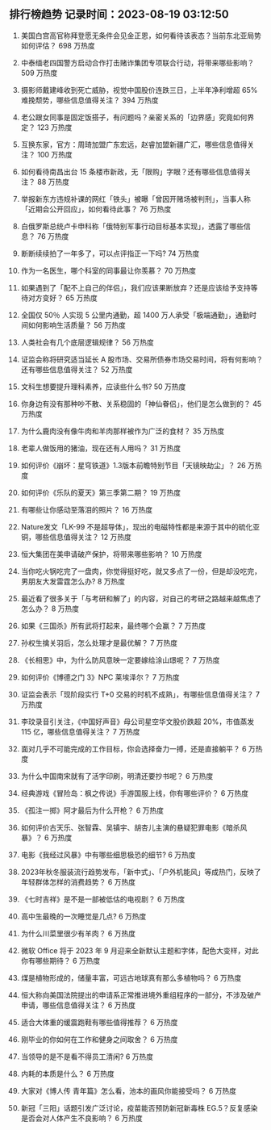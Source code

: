 
## 排行榜趋势 记录时间：2023-08-19 03:12:50
  
  1. 美国白宫高官称拜登愿无条件会见金正恩，如何看待该表态？当前东北亚局势如何评估？ 698 万热度
    
  2. 中泰缅老四国警方启动合作打击赌诈集团专项联合行动，将带来哪些影响？ 509 万热度
    
  3. 摄影师戴建峰收到死亡威胁，视觉中国股价连跌三日，上半年净利增超 65% 难挽颓势，哪些信息值得关注？ 394 万热度
    
  4. 老公跟女同事是固定饭搭子，有问题吗？亲密关系的「边界感」究竟如何界定？ 123 万热度
    
  5. 互换东家，官方：周琦加盟广东宏远，赵睿加盟新疆广汇，哪些信息值得关注？ 100 万热度
    
  6. 如何看待南昌出台 15 条楼市新政，无「限购」字眼？还有哪些信息值得关注？ 88 万热度
    
  7. 举报新东方违规补课的网红「铁头」被曝「曾因开赌场被判刑」，当事人称「近期会公开回应」，如何看待此事？ 76 万热度
    
  8. 白俄罗斯总统卢卡申科称「俄特别军事行动目标基本实现」，透露了哪些信息？ 76 万热度
    
  9. 断断续续拍了一年多了，可以点评指正一下吗? 74 万热度
    
  10. 作为一名医生，哪个科室的同事最让你羡慕？ 70 万热度
    
  11. 如果遇到了「配不上自己的伴侣」，我们应该果断放弃？还是应该给予支持等待对方变好？ 65 万热度
    
  12. 全国仅 50％ 人实现 5 公里内通勤，超 1400 万人承受「极端通勤」，通勤时间如何影响生活质量？ 56 万热度
    
  13. 人类社会有几个底层逻辑规律？ 56 万热度
    
  14. 证监会称将研究适当延长 A 股市场、交易所债券市场交易时间，将有何影响？还有哪些信息值得关注？ 52 万热度
    
  15. 文科生想要提升理科素养，应读些什么书? 50 万热度
    
  16. 你身边有没有那种吵不散、关系稳固的「神仙眷侣」，他们是怎么做到的？ 45 万热度
    
  17. 为什么鹿肉没有像牛肉和羊肉那样被作为广泛的食材？ 35 万热度
    
  18. 老辈人做饭用的猪油，现在还有人用吗？ 31 万热度
    
  19. 如何评价《崩坏：星穹铁道》1.3版本前瞻特别节目「天镜映劫尘」？ 26 万热度
    
  20. 如何评价《乐队的夏天》第三季第二期？ 19 万热度
    
  21. 有哪些让你感动至落泪的照片？ 16 万热度
    
  22. Nature发文「LK-99 不是超导体」，现出的电磁特性都是来源于其中的硫化亚铜，哪些信息值得关注？ 12 万热度
    
  23. 恒大集团在美申请破产保护，将带来哪些影响？ 10 万热度
    
  24. 当你吃火锅吃完了一盘肉，你觉得挺好吃，就又多点了一份，但是却没吃完，男朋友大发雷霆怎么办? 8 万热度
    
  25. 最近看了很多关于「与考研和解了」的内容，对自己的考研之路越来越焦虑了怎么办？ 8 万热度
    
  26. 如果《三国杀》所有武将打起来，最终哪个会赢？ 7 万热度
    
  27. 孙权生擒关羽后，怎么处理才是最优解？ 7 万热度
    
  28. 《长相思》中，为什么防风意映一定要嫁给涂山璟呢？ 7 万热度
    
  29. 如何评价《博德之门 3》NPC 莱埃泽尔？ 7 万热度
    
  30. 证监会表示「现阶段实行 T+0 交易的时机不成熟」，有哪些信息值得关注？ 7 万热度
    
  31. 李玟录音引关注，《中国好声音》母公司星空华文股价跌超 20%，市值蒸发 115 亿，哪些信息值得关注？ 7 万热度
    
  32. 面对几乎不可能完成的工作目标，你会选择奋力一搏，还是直接躺平？ 6 万热度
    
  33. 为什么中国南宋就有了活字印刷，明清还要抄书呢？ 6 万热度
    
  34. 经典游戏《冒险岛：枫之传说》手游国服上线，你有哪些评价？ 6 万热度
    
  35. 《孤注一掷》阿才最后为什么开枪？ 6 万热度
    
  36. 如何评价古天乐、张智霖、吴镇宇、胡杏儿主演的悬疑犯罪电影《暗杀风暴》？ 6 万热度
    
  37. 电影《我经过风暴》中有哪些细思极恐的细节? 6 万热度
    
  38. 2023年秋冬服装流行趋势发布，「新中式」、「户外机能风」等成热门，反映了年轻群体怎样的消费趋势？ 6 万热度
    
  39. 《七时吉祥》是不是一部被低估的电视剧？ 6 万热度
    
  40. 高中生最晚的一次睡觉是几点? 6 万热度
    
  41. 为什么川菜里很少有羊肉？ 6 万热度
    
  42. 微软 Office 将于 2023 年 9 月迎来全新默认主题和字体，配色大变样，对此你有哪些期待？ 6 万热度
    
  43. 煤是植物形成的，储量丰富，可远古地球真有那么多植物吗？ 6 万热度
    
  44. 恒大称向美国法院提出的申请系正常推进境外重组程序的一部分，不涉及破产申请，哪些信息值得关注？ 6 万热度
    
  45. 适合大体重的缓震跑鞋有哪些值得推荐？ 6 万热度
    
  46. 刚毕业的你如何在工作和健身之间取舍？ 6 万热度
    
  47. 当领导的是不是看不得员工清闲? 6 万热度
    
  48. 内耗的本质是什么？ 6 万热度
    
  49. 大家对《博人传 青年篇》怎么看，池本的画风你能接受吗？ 6 万热度
    
  50. 新冠「三阳」话题引发广泛讨论，疫苗能否预防新冠新毒株 EG.5？反复感染是否会对人体产生不良影响？ 6 万热度
    